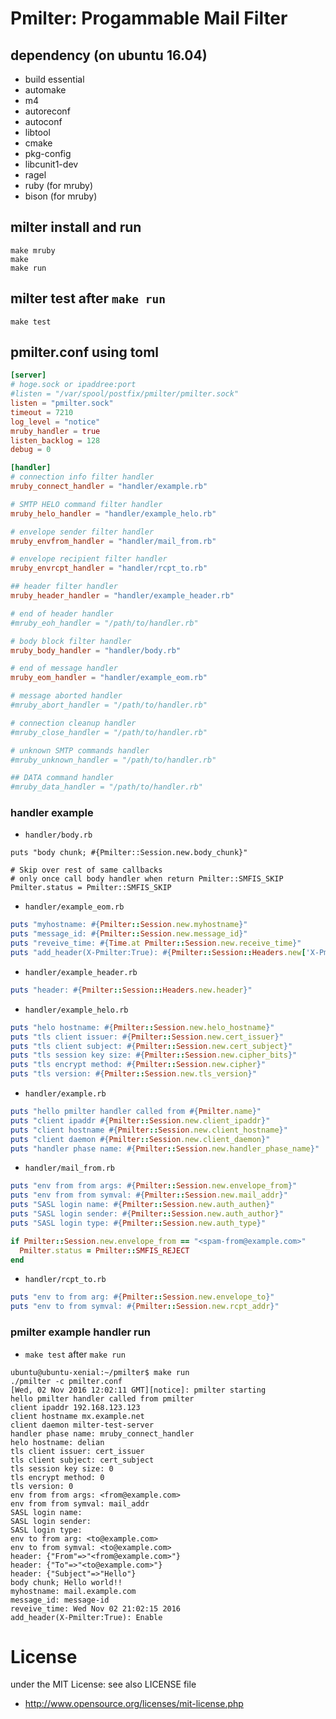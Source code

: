 # Pmilter: Progammable Mail Filter

## dependency (on ubuntu 16.04)

- build essential
- automake
- m4
- autoreconf
- autoconf
- libtool
- cmake
- pkg-config
- libcunit1-dev
- ragel
- ruby (for mruby)
- bison (for mruby)

## milter install and run

```
make mruby
make
make run
```

## milter test after `make run`

```
make test
```

## pmilter.conf using toml

```toml
[server]
# hoge.sock or ipaddree:port
#listen = "/var/spool/postfix/pmilter/pmilter.sock"
listen = "pmilter.sock"
timeout = 7210
log_level = "notice"
mruby_handler = true
listen_backlog = 128
debug = 0

[handler]
# connection info filter handler
mruby_connect_handler = "handler/example.rb"

# SMTP HELO command filter handler
mruby_helo_handler = "handler/example_helo.rb"

# envelope sender filter handler
mruby_envfrom_handler = "handler/mail_from.rb"

# envelope recipient filter handler
mruby_envrcpt_handler = "handler/rcpt_to.rb"

## header filter handler
mruby_header_handler = "handler/example_header.rb"

# end of header handler
#mruby_eoh_handler = "/path/to/handler.rb"

# body block filter handler
mruby_body_handler = "handler/body.rb"

# end of message handler
mruby_eom_handler = "handler/example_eom.rb"

# message aborted handler
#mruby_abort_handler = "/path/to/handler.rb"

# connection cleanup handler
#mruby_close_handler = "/path/to/handler.rb"

# unknown SMTP commands handler
#mruby_unknown_handler = "/path/to/handler.rb"

## DATA command handler
#mruby_data_handler = "/path/to/handler.rb"
```

### handler example

- `handler/body.rb`

```
puts "body chunk; #{Pmilter::Session.new.body_chunk}"

# Skip over rest of same callbacks
# only once call body handler when return Pmilter::SMFIS_SKIP
Pmilter.status = Pmilter::SMFIS_SKIP
```
- `handler/example_eom.rb`

```ruby
puts "myhostname: #{Pmilter::Session.new.myhostname}"
puts "message_id: #{Pmilter::Session.new.message_id}"
puts "reveive_time: #{Time.at Pmilter::Session.new.receive_time}"
puts "add_header(X-Pmilter:True): #{Pmilter::Session::Headers.new['X-Pmilter'] = 'Enable'}"
```

- `handler/example_header.rb`

```ruby
puts "header: #{Pmilter::Session::Headers.new.header}"
```

- `handler/example_helo.rb`

```ruby
puts "helo hostname: #{Pmilter::Session.new.helo_hostname}"
puts "tls client issuer: #{Pmilter::Session.new.cert_issuer}"
puts "tls client subject: #{Pmilter::Session.new.cert_subject}"
puts "tls session key size: #{Pmilter::Session.new.cipher_bits}"
puts "tls encrypt method: #{Pmilter::Session.new.cipher}"
puts "tls version: #{Pmilter::Session.new.tls_version}"
```

- `handler/example.rb`

```ruby
puts "hello pmilter handler called from #{Pmilter.name}"
puts "client ipaddr #{Pmilter::Session.new.client_ipaddr}"
puts "client hostname #{Pmilter::Session.new.client_hostname}"
puts "client daemon #{Pmilter::Session.new.client_daemon}"
puts "handler phase name: #{Pmilter::Session.new.handler_phase_name}"
```

- `handler/mail_from.rb`

```ruby
puts "env from from args: #{Pmilter::Session.new.envelope_from}"
puts "env from from symval: #{Pmilter::Session.new.mail_addr}"
puts "SASL login name: #{Pmilter::Session.new.auth_authen}"
puts "SASL login sender: #{Pmilter::Session.new.auth_author}"
puts "SASL login type: #{Pmilter::Session.new.auth_type}"

if Pmilter::Session.new.envelope_from == "<spam-from@example.com>"
  Pmilter.status = Pmilter::SMFIS_REJECT
end
```

- `handler/rcpt_to.rb`

```ruby
puts "env to from arg: #{Pmilter::Session.new.envelope_to}"
puts "env to from symval: #{Pmilter::Session.new.rcpt_addr}"
```

### pmilter example handler run

- `make test` after `make run`

```
ubuntu@ubuntu-xenial:~/pmilter$ make run
./pmilter -c pmilter.conf
[Wed, 02 Nov 2016 12:02:11 GMT][notice]: pmilter starting
hello pmilter handler called from pmilter
client ipaddr 192.168.123.123
client hostname mx.example.net
client daemon milter-test-server
handler phase name: mruby_connect_handler
helo hostname: delian
tls client issuer: cert_issuer
tls client subject: cert_subject
tls session key size: 0
tls encrypt method: 0
tls version: 0
env from from args: <from@example.com>
env from from symval: mail_addr
SASL login name:
SASL login sender:
SASL login type:
env to from arg: <to@example.com>
env to from symval: <to@example.com>
header: {"From"=>"<from@example.com>"}
header: {"To"=>"<to@example.com>"}
header: {"Subject"=>"Hello"}
body chunk; Hello world!!
myhostname: mail.example.com
message_id: message-id
reveive_time: Wed Nov 02 21:02:15 2016
add_header(X-Pmilter:True): Enable
```

# License
under the MIT License: see also LICENSE file

* http://www.opensource.org/licenses/mit-license.php

